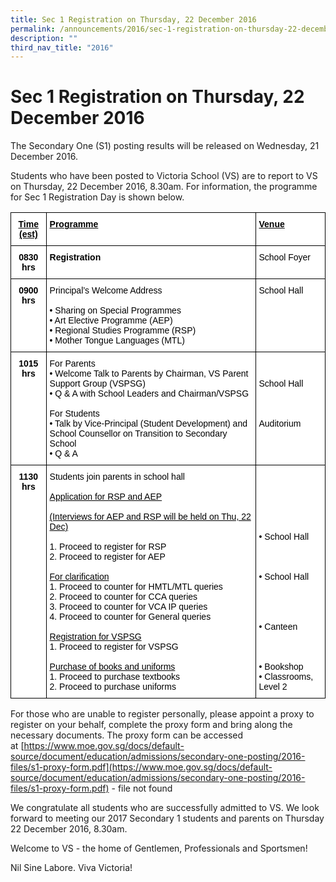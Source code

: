 ```yaml
---
title: Sec 1 Registration on Thursday, 22 December 2016
permalink: /announcements/2016/sec-1-registration-on-thursday-22-december-2016/
description: ""
third_nav_title: "2016"
---
```

# **Sec 1 Registration on Thursday, 22 December 2016**

The Secondary One (S1) posting results will be released on Wednesday, 21 December 2016.

Students who have been posted to Victoria School (VS) are to report to VS on Thursday, 22 December 2016, 8.30am. For information, the programme for Sec 1 Registration Day is shown below.


<table style="border-collapse:collapse;border-spacing:0" class="tg"><thead><tr><th style="background-color:#FFF;border-color:#000000;border-style:solid;border-width:1px;color:#000000;font-family:Arial, sans-serif;font-size:14px;font-weight:bold;overflow:hidden;padding:10px 5px;text-align:center;text-decoration:underline;vertical-align:top;word-break:normal">Time (est)</th><th style="background-color:#FFF;border-color:#000000;border-style:solid;border-width:1px;color:#000000;font-family:Arial, sans-serif;font-size:14px;font-weight:bold;overflow:hidden;padding:10px 5px;text-align:left;text-decoration:underline;vertical-align:top;word-break:normal">Programme</th><th style="background-color:#FFF;border-color:black;border-style:solid;border-width:1px;color:#000000;font-family:Arial, sans-serif;font-size:14px;font-weight:bold;overflow:hidden;padding:10px 5px;text-align:left;text-decoration:underline;vertical-align:top;word-break:normal">Venue</th></tr></thead><tbody><tr><td style="background-color:#FFF;border-color:#000000;border-style:solid;border-width:1px;color:#000000;font-family:Arial, sans-serif;font-size:14px;font-weight:bold;overflow:hidden;padding:10px 5px;text-align:center;vertical-align:top;word-break:normal"><span style="font-weight:bold">0830 hrs</span></td><td style="background-color:#FFF;border-color:#000000;border-style:solid;border-width:1px;color:#000000;font-family:Arial, sans-serif;font-size:14px;font-weight:bold;overflow:hidden;padding:10px 5px;text-align:left;vertical-align:top;word-break:normal"><span style="font-weight:bold">Registration</span></td><td style="background-color:#FFF;border-color:black;border-style:solid;border-width:1px;color:#000000;font-family:Arial, sans-serif;font-size:14px;overflow:hidden;padding:10px 5px;text-align:left;vertical-align:top;word-break:normal">School Foyer</td></tr><tr><td style="background-color:#FFF;border-color:#000000;border-style:solid;border-width:1px;color:#000000;font-family:Arial, sans-serif;font-size:14px;font-weight:bold;overflow:hidden;padding:10px 5px;text-align:center;vertical-align:top;word-break:normal"><span style="font-weight:bold">0900 hrs</span></td><td style="background-color:#FFF;border-color:#000000;border-style:solid;border-width:1px;color:#000000;font-family:Arial, sans-serif;font-size:14px;overflow:hidden;padding:10px 5px;text-align:left;vertical-align:top;word-break:normal">Principal’s Welcome Address<br><br>• Sharing on Special Programmes<br>• Art Elective Programme (AEP)<br>• Regional Studies Programme (RSP)<br>• Mother Tongue Languages (MTL)</td><td style="background-color:#FFF;border-color:black;border-style:solid;border-width:1px;color:#000000;font-family:Arial, sans-serif;font-size:14px;overflow:hidden;padding:10px 5px;text-align:left;vertical-align:top;word-break:normal">School Hall</td></tr><tr><td style="background-color:#FFF;border-color:#000000;border-style:solid;border-width:1px;color:#000000;font-family:Arial, sans-serif;font-size:14px;font-weight:bold;overflow:hidden;padding:10px 5px;text-align:center;vertical-align:top;word-break:normal"><span style="font-weight:bold">1015 hrs</span></td><td style="background-color:#FFF;border-color:#000000;border-style:solid;border-width:1px;color:#000000;font-family:Arial, sans-serif;font-size:14px;overflow:hidden;padding:10px 5px;text-align:left;vertical-align:top;word-break:normal">For Parents<br>• Welcome Talk to Parents by Chairman, VS Parent Support Group (VSPSG)<br>• Q &amp; A with School Leaders and Chairman/VSPSG<br><br>For Students<br>• Talk by Vice-Principal (Student Development) and School Counsellor on Transition to Secondary School<br>• Q &amp; A</td><td style="background-color:#FFF;border-color:black;border-style:solid;border-width:1px;color:#000000;font-family:Arial, sans-serif;font-size:14px;overflow:hidden;padding:10px 5px;text-align:left;vertical-align:top;word-break:normal"> <br><br>School Hall<br> <br> <br> <br>Auditorium</td></tr><tr><td style="background-color:#FFF;border-color:black;border-style:solid;border-width:1px;color:#000000;font-family:Arial, sans-serif;font-size:14px;font-weight:bold;overflow:hidden;padding:10px 5px;text-align:center;vertical-align:top;word-break:normal"><span style="font-weight:bold">1130 hrs</span></td><td style="background-color:#FFF;border-color:black;border-style:solid;border-width:1px;color:#000000;font-family:Arial, sans-serif;font-size:14px;overflow:hidden;padding:10px 5px;text-align:left;vertical-align:top;word-break:normal">Students join parents in school hall<br><br><span style="text-decoration:underline">Application for RSP and AEP</span><br><br><span style="text-decoration:underline">(Interviews for AEP and RSP will be held on Thu, 22 Dec)</span><br><br>1. Proceed to register for RSP<br>2. Proceed to register for AEP<br><br><span style="text-decoration:underline">For clarification</span><br>1. Proceed to counter for HMTL/MTL queries<br>2. Proceed to counter for CCA queries<br>3. Proceed to counter for VCA IP queries<br>4. Proceed to counter for General queries<br><br><span style="text-decoration:underline">Registration for VSPSG</span><br>1. Proceed to register for VSPSG<br><br><span style="text-decoration:underline">Purchase of books and uniforms</span><br>1. Proceed to purchase textbooks<br>2. Proceed to purchase uniforms</td><td style="background-color:#FFF;border-color:black;border-style:solid;border-width:1px;color:#000000;font-family:Arial, sans-serif;font-size:14px;overflow:hidden;padding:10px 5px;text-align:left;vertical-align:top;word-break:normal"> <br><br> <br><br><br> <br>• School Hall<br> <br><br><br>• School Hall<br> <br> <br><br><br>• Canteen<br> <br><br><br>• Bookshop<br>• Classrooms, Level 2</td></tr></tbody></table>



For those who are unable to register personally, please appoint a proxy to register on your behalf, complete the proxy form and bring along the necessary documents. The proxy form can be accessed at [https://www.moe.gov.sg/docs/default-source/document/education/admissions/secondary-one-posting/2016-files/s1-proxy-form.pdf](https://www.moe.gov.sg/docs/default-source/document/education/admissions/secondary-one-posting/2016-files/s1-proxy-form.pdf) - file not found

We congratulate all students who are successfully admitted to VS. We look forward to meeting our 2017 Secondary 1 students and parents on Thursday 22 December 2016, 8.30am.

Welcome to VS - the home of Gentlemen, Professionals and Sportsmen!

Nil Sine Labore. Viva Victoria!
